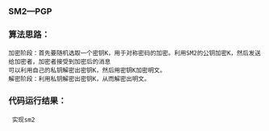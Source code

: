 ### SM2—PGP   

### 算法思路：   
    加密阶段：首先要随机选取一个密钥K，用于对称密码的加密。利用SM2的公钥加密K，然后发送给加密者，加密者接受到加密后的消息   
    可以利用自己的私钥解密出密钥K，然后用密钥K加密明文。     
    解密阶段：利用私钥解密出密钥K，从而解密出明文。   
### 代码运行结果：  
     实现sm2

